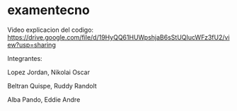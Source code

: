 # examentecno
Video explicacion del codigo: https://drive.google.com/file/d/19HyQQ61HUWpshjaB6sStUQIucWFz3fU2/view?usp=sharing

Integrantes:

Lopez Jordan, Nikolai Oscar

Beltran Quispe, Ruddy Randolt

Alba Pando, Eddie Andre
